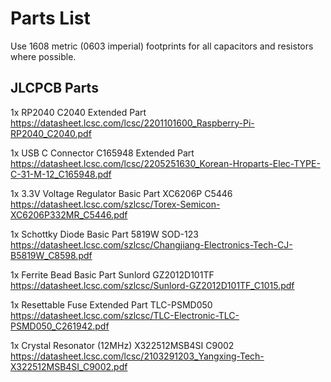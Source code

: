 # Parts List

Use 1608 metric (0603 imperial) footprints for all capacitors and resistors where possible.

## JLCPCB Parts

1x RP2040
    C2040
    Extended Part
    https://datasheet.lcsc.com/lcsc/2201101600_Raspberry-Pi-RP2040_C2040.pdf

1x USB C Connector
    C165948
    Extended Part
    https://datasheet.lcsc.com/lcsc/2205251630_Korean-Hroparts-Elec-TYPE-C-31-M-12_C165948.pdf

1x 3.3V Voltage Regulator
    Basic Part
    XC6206P
    C5446
    https://datasheet.lcsc.com/szlcsc/Torex-Semicon-XC6206P332MR_C5446.pdf

1x Schottky Diode
    Basic Part
    5819W SOD-123
    https://datasheet.lcsc.com/szlcsc/Changjiang-Electronics-Tech-CJ-B5819W_C8598.pdf

1x Ferrite Bead
    Basic Part
    Sunlord GZ2012D101TF
    https://datasheet.lcsc.com/szlcsc/Sunlord-GZ2012D101TF_C1015.pdf

1x Resettable Fuse
    Extended Part
    TLC-PSMD050
    https://datasheet.lcsc.com/szlcsc/TLC-Electronic-TLC-PSMD050_C261942.pdf

1x Crystal Resonator (12MHz)
    X322512MSB4SI
    C9002
    https://datasheet.lcsc.com/lcsc/2103291203_Yangxing-Tech-X322512MSB4SI_C9002.pdf

